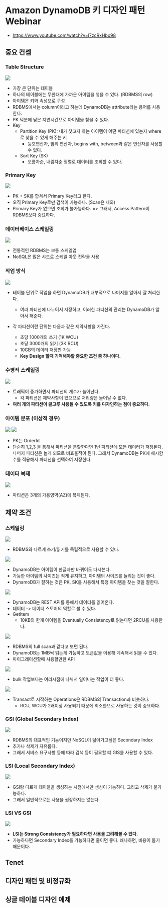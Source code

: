 # Amazon DynamoDB 키 디자인 패턴 Webinar

- https://www.youtube.com/watch?v=I7zcRxHbo98

## 중요 컨셉

### Table Structure

<img src="images/table-structure.jpg">

- 가장 큰 단위는 테이블
- 하나의 테이블에는 무한대에 가까운 아이템을 넣을 수 있다. (RDBMS의 row)
- 아이템은 키와 속성으로 구성
- RDBMS에서는 column이라고 하는데 DynamoDB는 attribute라는 용어를 사용한다.
- PK 덕분에 낮은 지연시간으로 아이템을 찾을 수 있다.
- Key
  - Partition Key (PK): 내가 찾고자 하는 아이템이 어떤 파티션에 있는지 where로 찾을 수 있게 해주는 키
    - 등호연산자, 범위 연산자, begins with, between과 같은 연산자를 사용할 수 있다.
  - Sort Key (SK)
    - 오름차순, 내림차순 정렬로 데이터를 조회할 수 있다.

### Primary Key

<img src="images/primary-key.jpg">

- PK + SK를 합쳐서 Primary Key라고 한다.
- 오직 Primary Key로만 검색이 가능하다. (Scan은 제외)
- Primary Key가 없으면 조회가 불가능하다. => 그래서, Access Pattern이 RDBMS보다 중요하다.

### 데이터베이스 스케일링

<img src="images/database-scaling.jpg">

- 전통적인 RDBMS는 보통 스케일업
- NoSQL은 많은 샤드로 스케일 아웃 전략을 사용

### 작업 방식

<img src="images/table-automatically-managed.jpg">

- 테이블 단위로 작업을 하면 DynamoDB가 내부적으로 나머지를 알아서 잘 처리한다.

  - 여러 파티션에 나누어서 저장하고, 이러한 파티션의 관리는 DynamoDB가 알아서 해준다.

- 각 파티션이란 단위는 다음과 같은 제약사항을 가진다.
  - 초당 1000개의 쓰기 (1K WCU)
  - 초당 3000개의 읽기 (3K RCU)
  - 10GB의 데이터 저장만 가능
  - **Key Design 할때 기억해야할 중요한 조건 중 하나이다.**

### 수평적 스케일링

<img src="images/horizontal-scale-out.jpg">

- 트래픽이 증가하면서 파티션의 개수가 늘어난다.
  - 각 파티션은 제약사항이 있으므로 처리량은 늘어날 수 없다.
- **여러 개의 파티션이 골고루 사용될 수 있도록 키를 디자인하는 점이 중요하다.**

### 아이템 분포 (이상적 경우)

<img src="images/item-distribution-1.jpg">
<img src="images/item-distribution-2.jpg">

- PK는 OrderId
- 단순히 1,2,3 을 통해서 파티션을 분할한다면 1번 파티션에 모든 데이터가 저장된다. 나머지 파티션은 놀게 되므로 비효울적이 된다. 그래서 DynamoDB는 PK에 해시함수를 적용해서 파티션을 선택하여 저장한다.

### 데이터 복제

<img src="images/data-replication.jpg">

- 파티션은 3개의 가용영역(AZ)에 복제된다.

## 제약 조건

### 스케일링

<img src="images/quota.jpg">

- RDBMS와 다르게 쓰기/읽기를 독립적으로 사용할 수 있다.

<img src="images/quota2.jpg">

- DynamoDB는 아이템이 한글자만 바뀌어도 다시쓴다.
- 가능한 아이템의 사이즈는 적게 유지하고, 아이템의 사이즈를 늘리는 것이 좋다.
- DynamoDB가 잘하는 것은 PK, SK를 사용해서 특정 아이템을 찾는 것을 잘한다.

<img src="images/dynamodb-read-data.jpg">

- DynamoDB는 REST API를 통해서 데이터를 읽어온다.
- 데이터 -> 데이터 스토어의 역할로 볼 수 있다.
- GetItem
  - 10KB의 한개 아이템을 Eventually Consistency로 읽는다면 2RCU를 사용한다.

<img src="images/dynamodb-api-scan.jpg">

- RDBMS의 full scan과 같다고 보면 된다.
- DynamoDB는 1MB씩 읽는게 가능하고 토큰값을 이용해 계속해서 읽을 수 있다.
- 마이그레이션할때 사용할만한 API

<img src="images/dynamodb-api-constraint.jpg">

- bulk 작업보다는 여러시점에 나눠서 일어나는 작업이 더 좋다.

<img src="images/dynamodb-datatype.jpg">

- Transact로 시작하는 Operations은 RDBMS의 Transaction과 비슷하다.
  - RCU, WCU가 2배이상 사용되기 때문에 최소한으로 사용하는 것이 중요하다.

### GSI (Global Secondary Index)

<img src="images/dynamodb-gsi.jpg">

- RDBMS의 대표적인 기능이지만 NoSQL이 닮아가고싶은 Secondary Index
- 추가나 삭제가 자유롭다.
- 그래서 서비스 요구사항 등에 따라 검색 등이 필요할 떄 GIS를 사용할 수 있다.

### LSI (Local Secondary Index)

<img src="images/dynamodb-local-secondary-index.jpg">

- GSI랑 다르게 테이블을 생성하는 시점에서만 생성이 가능하다. 그리고 삭제가 불가능하다.
- 그래서 일반적으로는 사용을 권장하지는 않는다.

### LSI VS GSI

<img src="images/lsi_vs_gsi.jpg">

- **LSI는 Strong Consistency가 필요하다면 사용을 고려해볼 수 있다.**
- 가능하다면 Secondary Index를 가능하다면 줄이면 좋다. 왜나하면, 비용이 들기 때문이다.

## Tenet

## 디자인 패턴 및 비정규화

## 싱글 테이블 디자인 예제
